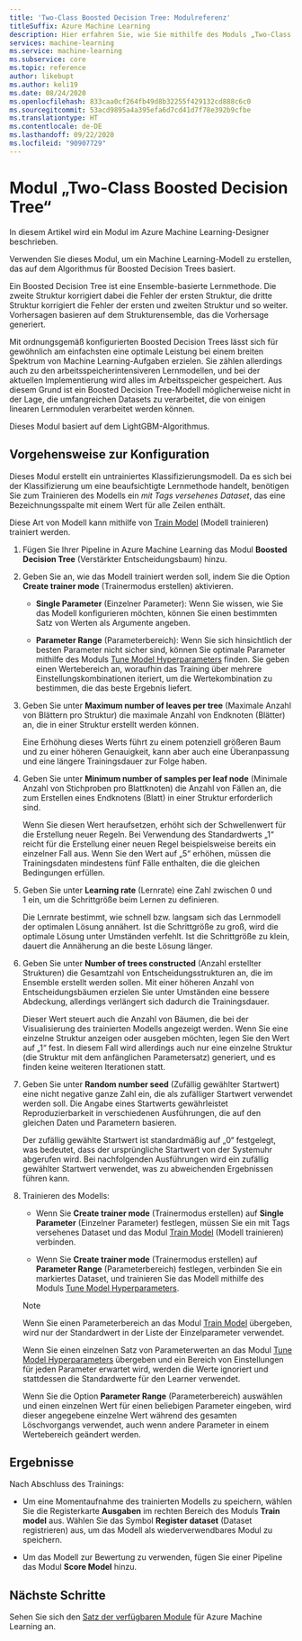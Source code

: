 ```yaml
---
title: 'Two-Class Boosted Decision Tree: Modulreferenz'
titleSuffix: Azure Machine Learning
description: Hier erfahren Sie, wie Sie mithilfe des Moduls „Two-Class Boosted Decision Tree“ in Azure Machine Learning ein Machine Learning-Modell erstellen, das auf dem Algorithmus für Boosted Decision Trees basiert.
services: machine-learning
ms.service: machine-learning
ms.subservice: core
ms.topic: reference
author: likebupt
ms.author: keli19
ms.date: 08/24/2020
ms.openlocfilehash: 833caa0cf264fb49d8b32255f429132cd888c6c0
ms.sourcegitcommit: 53acd9895a4a395efa6d7cd41d7f78e392b9cfbe
ms.translationtype: HT
ms.contentlocale: de-DE
ms.lasthandoff: 09/22/2020
ms.locfileid: "90907729"
---
```

# <a name="two-class-boosted-decision-tree-module"></a>Modul „Two-Class Boosted Decision Tree“

In diesem Artikel wird ein Modul im Azure Machine Learning-Designer beschrieben.

Verwenden Sie dieses Modul, um ein Machine Learning-Modell zu erstellen, das auf dem Algorithmus für Boosted Decision Trees basiert. 

Ein Boosted Decision Tree ist eine Ensemble-basierte Lernmethode. Die zweite Struktur korrigiert dabei die Fehler der ersten Struktur, die dritte Struktur korrigiert die Fehler der ersten und zweiten Struktur und so weiter. Vorhersagen basieren auf dem Strukturensemble, das die Vorhersage generiert.
  
Mit ordnungsgemäß konfigurierten Boosted Decision Trees lässt sich für gewöhnlich am einfachsten eine optimale Leistung bei einem breiten Spektrum von Machine Learning-Aufgaben erzielen. Sie zählen allerdings auch zu den arbeitsspeicherintensiveren Lernmodellen, und bei der aktuellen Implementierung wird alles im Arbeitsspeicher gespeichert. Aus diesem Grund ist ein Boosted Decision Tree-Modell möglicherweise nicht in der Lage, die umfangreichen Datasets zu verarbeitet, die von einigen linearen Lernmodulen verarbeitet werden können.

Dieses Modul basiert auf dem LightGBM-Algorithmus.

## <a name="how-to-configure"></a>Vorgehensweise zur Konfiguration

Dieses Modul erstellt ein untrainiertes Klassifizierungsmodell. Da es sich bei der Klassifizierung um eine beaufsichtigte Lernmethode handelt, benötigen Sie zum Trainieren des Modells ein *mit Tags versehenes Dataset*, das eine Bezeichnungsspalte mit einem Wert für alle Zeilen enthält.

Diese Art von Modell kann mithilfe von [Train Model](././train-model.md) (Modell trainieren) trainiert werden. 

1.  Fügen Sie Ihrer Pipeline in Azure Machine Learning das Modul **Boosted Decision Tree** (Verstärkter Entscheidungsbaum) hinzu.
  
2.  Geben Sie an, wie das Modell trainiert werden soll, indem Sie die Option **Create trainer mode** (Trainermodus erstellen) aktivieren.
  
    + **Single Parameter** (Einzelner Parameter): Wenn Sie wissen, wie Sie das Modell konfigurieren möchten, können Sie einen bestimmten Satz von Werten als Argumente angeben.
  
    + **Parameter Range** (Parameterbereich): Wenn Sie sich hinsichtlich der besten Parameter nicht sicher sind, können Sie optimale Parameter mithilfe des Moduls [Tune Model Hyperparameters](tune-model-hyperparameters.md) finden. Sie geben einen Wertebereich an, woraufhin das Training über mehrere Einstellungskombinationen iteriert, um die Wertekombination zu bestimmen, die das beste Ergebnis liefert.
  
3.  Geben Sie unter **Maximum number of leaves per tree** (Maximale Anzahl von Blättern pro Struktur) die maximale Anzahl von Endknoten (Blätter) an, die in einer Struktur erstellt werden können.
  
     Eine Erhöhung dieses Werts führt zu einem potenziell größeren Baum und zu einer höheren Genauigkeit, kann aber auch eine Überanpassung und eine längere Trainingsdauer zur Folge haben.
  
4.  Geben Sie unter **Minimum number of samples per leaf node** (Minimale Anzahl von Stichproben pro Blattknoten) die Anzahl von Fällen an, die zum Erstellen eines Endknotens (Blatt) in einer Struktur erforderlich sind.  
  
     Wenn Sie diesen Wert heraufsetzen, erhöht sich der Schwellenwert für die Erstellung neuer Regeln. Bei Verwendung des Standardwerts „1“ reicht für die Erstellung einer neuen Regel beispielsweise bereits ein einzelner Fall aus. Wenn Sie den Wert auf „5“ erhöhen, müssen die Trainingsdaten mindestens fünf Fälle enthalten, die die gleichen Bedingungen erfüllen.
  
5.  Geben Sie unter **Learning rate** (Lernrate) eine Zahl zwischen 0 und 1 ein, um die Schrittgröße beim Lernen zu definieren.  
  
     Die Lernrate bestimmt, wie schnell bzw. langsam sich das Lernmodell der optimalen Lösung annähert. Ist die Schrittgröße zu groß, wird die optimale Lösung unter Umständen verfehlt. Ist die Schrittgröße zu klein, dauert die Annäherung an die beste Lösung länger.
  
6.  Geben Sie unter **Number of trees constructed** (Anzahl erstellter Strukturen) die Gesamtzahl von Entscheidungsstrukturen an, die im Ensemble erstellt werden sollen. Mit einer höheren Anzahl von Entscheidungsbäumen erzielen Sie unter Umständen eine bessere Abdeckung, allerdings verlängert sich dadurch die Trainingsdauer.
  
     Dieser Wert steuert auch die Anzahl von Bäumen, die bei der Visualisierung des trainierten Modells angezeigt werden. Wenn Sie eine einzelne Struktur anzeigen oder ausgeben möchten, legen Sie den Wert auf „1“ fest. In diesem Fall wird allerdings auch nur eine einzelne Struktur (die Struktur mit dem anfänglichen Parametersatz) generiert, und es finden keine weiteren Iterationen statt.
  
7.  Geben Sie unter **Random number seed** (Zufällig gewählter Startwert) eine nicht negative ganze Zahl ein, die als zufälliger Startwert verwendet werden soll. Die Angabe eines Startwerts gewährleistet Reproduzierbarkeit in verschiedenen Ausführungen, die auf den gleichen Daten und Parametern basieren.  
  
     Der zufällig gewählte Startwert ist standardmäßig auf „0“ festgelegt, was bedeutet, dass der ursprüngliche Startwert von der Systemuhr abgerufen wird.  Bei nachfolgenden Ausführungen wird ein zufällig gewählter Startwert verwendet, was zu abweichenden Ergebnissen führen kann.
  

9. Trainieren des Modells:

    + Wenn Sie **Create trainer mode** (Trainermodus erstellen) auf **Single Parameter** (Einzelner Parameter) festlegen, müssen Sie ein mit Tags versehenes Dataset und das Modul [Train Model](train-model.md) (Modell trainieren) verbinden.  
  
    + Wenn Sie **Create trainer mode** (Trainermodus erstellen) auf **Parameter Range** (Parameterbereich) festlegen, verbinden Sie ein markiertes Dataset, und trainieren Sie das Modell mithilfe des Moduls [Tune Model Hyperparameters](tune-model-hyperparameters.md).  
  
    > [!NOTE]
    > 
    > Wenn Sie einen Parameterbereich an das Modul [Train Model](train-model.md) übergeben, wird nur der Standardwert in der Liste der Einzelparameter verwendet.  
    > 
    > Wenn Sie einen einzelnen Satz von Parameterwerten an das Modul [Tune Model Hyperparameters](tune-model-hyperparameters.md) übergeben und ein Bereich von Einstellungen für jeden Parameter erwartet wird, werden die Werte ignoriert und stattdessen die Standardwerte für den Learner verwendet.  
    > 
    > Wenn Sie die Option **Parameter Range** (Parameterbereich) auswählen und einen einzelnen Wert für einen beliebigen Parameter eingeben, wird dieser angegebene einzelne Wert während des gesamten Löschvorgangs verwendet, auch wenn andere Parameter in einem Wertebereich geändert werden.  
   
## <a name="results"></a>Ergebnisse

Nach Abschluss des Trainings:

+ Um eine Momentaufnahme des trainierten Modells zu speichern, wählen Sie die Registerkarte **Ausgaben** im rechten Bereich des Moduls **Train model** aus. Wählen Sie das Symbol **Register dataset** (Dataset registrieren) aus, um das Modell als wiederverwendbares Modul zu speichern.

+ Um das Modell zur Bewertung zu verwenden, fügen Sie einer Pipeline das Modul **Score Model** hinzu.

## <a name="next-steps"></a>Nächste Schritte

Sehen Sie sich den [Satz der verfügbaren Module](module-reference.md) für Azure Machine Learning an. 